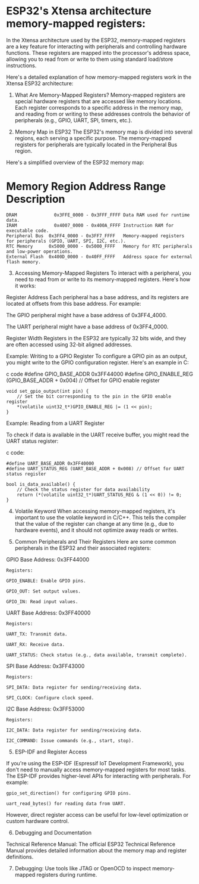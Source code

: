 # ESP32's Xtensa architecture memory-mapped registers:

In the Xtensa architecture used by the ESP32, memory-mapped registers are a key feature for interacting with peripherals and 
controlling hardware functions. These registers are mapped into the processor's address space, allowing you to read from or write 
to them using standard load/store instructions. 

Here's a detailed explanation of how memory-mapped registers work in the Xtensa ESP32 architecture:

1. What Are Memory-Mapped Registers?
    Memory-mapped registers are special hardware registers that are accessed like memory locations.
    Each register corresponds to a specific address in the memory map, and reading from or writing to these
    addresses controls the behavior of peripherals (e.g., GPIO, UART, SPI, timers, etc.).

2. Memory Map in ESP32
    The ESP32's memory map is divided into several regions, each serving a specific purpose.
    The memory-mapped registers for peripherals are typically located in the Peripheral Bus region.

Here's a simplified overview of the ESP32 memory map:

# Memory Region	Address Range	Description
    DRAM	          0x3FFE_0000 - 0x3FFF_FFFF	Data RAM used for runtime data.
    IRAM	          0x4007_0000 - 0x400A_FFFF	Instruction RAM for executable code.
    Peripheral Bus	0x3FF4_0000 - 0x3FF7_FFFF	Memory-mapped registers for peripherals (GPIO, UART, SPI, I2C, etc.).
    RTC Memory	    0x5000_0000 - 0x5000_FFFF	Memory for RTC peripherals and low-power operations.
    External Flash	0x400D_0000 - 0x40FF_FFFF	Address space for external flash memory.

3. Accessing Memory-Mapped Registers
    To interact with a peripheral, you need to read from or write to its memory-mapped registers. Here's how it works:

Register Address
    Each peripheral has a base address, and its registers are located at offsets from this base address. For example:

The GPIO peripheral might have a base address of 0x3FF4_4000.

The UART peripheral might have a base address of 0x3FF4_0000.

Register Width
    Registers in the ESP32 are typically 32 bits wide, and they are often accessed using 32-bit aligned addresses.

Example: Writing to a GPIO Register
    To configure a GPIO pin as an output, you might write to the GPIO configuration register. Here's an example in C:

c code 
    #define GPIO_BASE_ADDR 0x3FF44000
    #define GPIO_ENABLE_REG (GPIO_BASE_ADDR + 0x004) // Offset for GPIO enable register
    
    void set_gpio_output(int pin) {
        // Set the bit corresponding to the pin in the GPIO enable register
        *(volatile uint32_t*)GPIO_ENABLE_REG |= (1 << pin);
    }
  
Example: Reading from a UART Register

To check if data is available in the UART receive buffer, you might read the UART status register:

c code:
      
    #define UART_BASE_ADDR 0x3FF40000
    #define UART_STATUS_REG (UART_BASE_ADDR + 0x008) // Offset for UART status register
    
    bool is_data_available() {
        // Check the status register for data availability
        return (*(volatile uint32_t*)UART_STATUS_REG & (1 << 0)) != 0;
    }

4. Volatile Keyword
    When accessing memory-mapped registers, it's important to use the volatile keyword in C/C++.
    This tells the compiler that the value of the register can change at any time (e.g., due to hardware events),
    and it should not optimize away reads or writes.

5. Common Peripherals and Their Registers
    Here are some common peripherals in the ESP32 and their associated registers:

GPIO
    Base Address: 0x3FF44000
    
    Registers:
    
    GPIO_ENABLE: Enable GPIO pins.
    
    GPIO_OUT: Set output values.
    
    GPIO_IN: Read input values.

UART
    Base Address: 0x3FF40000
    
    Registers:
    
    UART_TX: Transmit data.
    
    UART_RX: Receive data.
    
    UART_STATUS: Check status (e.g., data available, transmit complete).

SPI
    Base Address: 0x3FF43000
    
    Registers:
    
    SPI_DATA: Data register for sending/receiving data.
    
    SPI_CLOCK: Configure clock speed.

I2C
    Base Address: 0x3FF53000
    
    Registers:
    
    I2C_DATA: Data register for sending/receiving data.

    I2C_COMMAND: Issue commands (e.g., start, stop).

5. ESP-IDF and Register Access

If you're using the ESP-IDF (Espressif IoT Development Framework), you don't need to manually access memory-mapped registers for 
most tasks. The ESP-IDF provides higher-level APIs for interacting with peripherals. For example:

    gpio_set_direction() for configuring GPIO pins.
    
    uart_read_bytes() for reading data from UART.

However, direct register access can be useful for low-level optimization or custom hardware control.

6. Debugging and Documentation

Technical Reference Manual: The official ESP32 Technical Reference Manual provides detailed information about the memory map and 
register definitions.

7. Debugging: Use tools like JTAG or OpenOCD to inspect memory-mapped registers during runtime.
